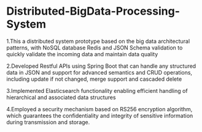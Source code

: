 # Distributed-BigData-Processing-System
1.This a distributed system prototype based on the big data architectural patterns, with NoSQL database Redis and JSON Schema validation to quickly validate the incoming data and maintain data quality

2.Developed Restful APIs using Spring Boot that can handle any structured data in JSON and support for advanced semantics and CRUD operations, including update if not changed, merge support and cascaded delete

3.Implemented Elasticsearch functionality enabling efficient handling of hierarchical and associated data structures

4.Employed a security mechanism based on RS256 encryption algorithm, which guarantees the confidentiality and integrity of sensitive information during transmission and storage.
